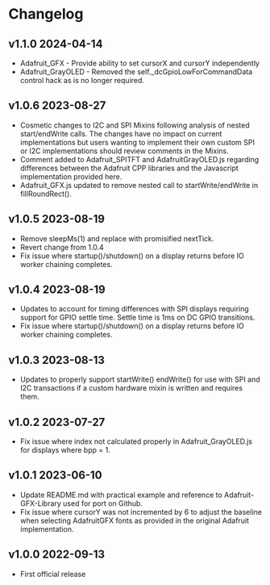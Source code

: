 # Changelog

## v1.1.0 2024-04-14

- Adafruit_GFX - Provide ability to set cursorX and cursorY independently
- Adafruit_GrayOLED - Removed the self._dcGpioLowForCommandData control hack as is no longer required.

## v1.0.6 2023-08-27

- Cosmetic changes to I2C and SPI Mixins following analysis of nested start/endWrite calls.
  The changes have no impact on current implementations but users wanting to implement their
  own custom SPI or I2C implementations should review comments in the Mixins.
- Comment added to Adafruit_SPITFT and AdafruitGrayOLED.js regarding differences between the
  Adafruit CPP libraries and the Javascript implementation provided here.
- Adafruit_GFX.js updated to remove nested call to startWrite/endWrite in fillRoundRect().

## v1.0.5 2023-08-19

- Remove sleepMs(1) and replace with promisified nextTick.
- Revert change from 1.0.4 
- Fix issue where startup()/shutdown() on a display returns before IO worker chaining completes.

## v1.0.4 2023-08-19

- Updates to account for timing differences with SPI displays requiring support for GPIO settle time.  Settle time is 1ms on DC GPIO transitions.
- Fix issue where startup()/shutdown() on a display returns before IO worker chaining completes.

## v1.0.3 2023-08-13

- Updates to properly support startWrite() endWrite() for use with SPI and I2C transactions if a custom hardware mixin is written and requires them.

## v1.0.2 2023-07-27

- Fix issue where index not calculated properly in Adafruit_GrayOLED.js for displays where bpp = 1.

## v1.0.1 2023-06-10

- Update README.md with practical example and reference to Adafruit-GFX-Library used for port on Github.
- Fix issue where cursorY was not incremented by 6 to adjust the baseline when selecting AdafruitGFX fonts as provided in the original Adafruit implementation.

## v1.0.0 2022-09-13

- First official release
